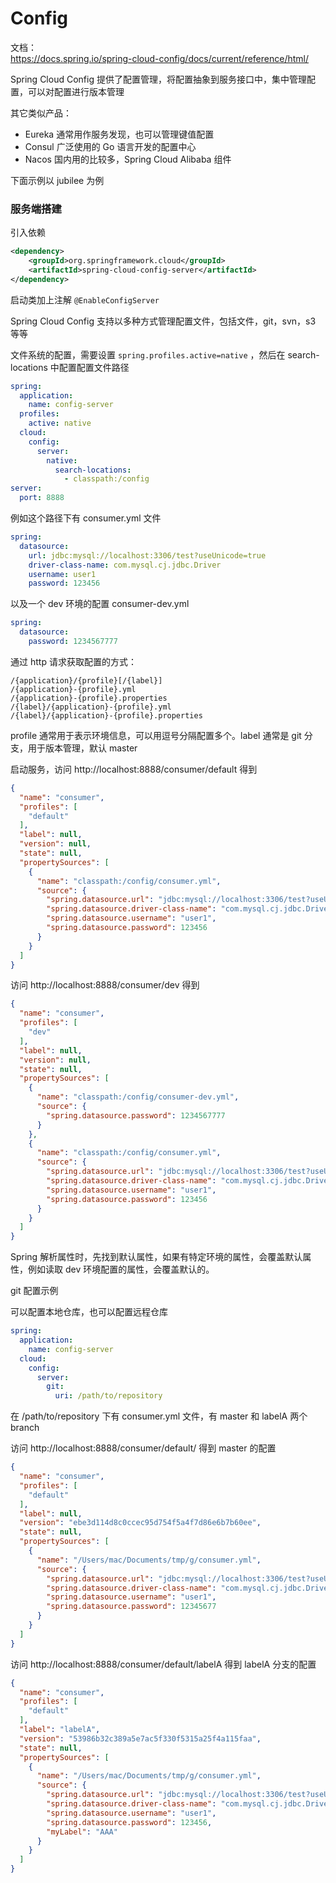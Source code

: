 # Config

文档：  
https://docs.spring.io/spring-cloud-config/docs/current/reference/html/

Spring Cloud Config 提供了配置管理，将配置抽象到服务接口中，集中管理配置，可以对配置进行版本管理

其它类似产品：  
* Eureka 通常用作服务发现，也可以管理键值配置  
* Consul 广泛使用的 Go 语言开发的配置中心  
* Nacos 国内用的比较多，Spring Cloud Alibaba 组件

下面示例以 jubilee 为例

### 服务端搭建

引入依赖

```xml
<dependency>
    <groupId>org.springframework.cloud</groupId>
    <artifactId>spring-cloud-config-server</artifactId>
</dependency>
```

启动类加上注解 `@EnableConfigServer` 

Spring Cloud Config 支持以多种方式管理配置文件，包括文件，git，svn，s3 等等

文件系统的配置，需要设置 `spring.profiles.active=native` ，然后在 search-locations 中配置配置文件路径

```yml
spring:
  application:
    name: config-server
  profiles:
    active: native
  cloud:
    config:
      server:
        native:
          search-locations:
            - classpath:/config
server:
  port: 8888
```

例如这个路径下有 consumer.yml 文件

```yml
spring:
  datasource:
    url: jdbc:mysql://localhost:3306/test?useUnicode=true
    driver-class-name: com.mysql.cj.jdbc.Driver
    username: user1
    password: 123456
```

以及一个 dev 环境的配置 consumer-dev.yml

```yml
spring:
  datasource:
    password: 1234567777
```

通过 http 请求获取配置的方式：

```
/{application}/{profile}[/{label}]
/{application}-{profile}.yml
/{application}-{profile}.properties
/{label}/{application}-{profile}.yml
/{label}/{application}-{profile}.properties
```

profile 通常用于表示环境信息，可以用逗号分隔配置多个。label 通常是 git 分支，用于版本管理，默认 master


启动服务，访问 http://localhost:8888/consumer/default 得到

```json
{
  "name": "consumer",
  "profiles": [
    "default"
  ],
  "label": null,
  "version": null,
  "state": null,
  "propertySources": [
    {
      "name": "classpath:/config/consumer.yml",
      "source": {
        "spring.datasource.url": "jdbc:mysql://localhost:3306/test?useUnicode=true",
        "spring.datasource.driver-class-name": "com.mysql.cj.jdbc.Driver",
        "spring.datasource.username": "user1",
        "spring.datasource.password": 123456
      }
    }
  ]
}
```

访问 http://localhost:8888/consumer/dev 得到

```json
{
  "name": "consumer",
  "profiles": [
    "dev"
  ],
  "label": null,
  "version": null,
  "state": null,
  "propertySources": [
    {
      "name": "classpath:/config/consumer-dev.yml",
      "source": {
        "spring.datasource.password": 1234567777
      }
    },
    {
      "name": "classpath:/config/consumer.yml",
      "source": {
        "spring.datasource.url": "jdbc:mysql://localhost:3306/test?useUnicode=true",
        "spring.datasource.driver-class-name": "com.mysql.cj.jdbc.Driver",
        "spring.datasource.username": "user1",
        "spring.datasource.password": 123456
      }
    }
  ]
}
```

Spring 解析属性时，先找到默认属性，如果有特定环境的属性，会覆盖默认属性，例如读取 dev 环境配置的属性，会覆盖默认的。

git 配置示例

可以配置本地仓库，也可以配置远程仓库

```yml
spring:
  application:
    name: config-server
  cloud:
    config:
      server:
        git:
          uri: /path/to/repository
```

在 /path/to/repository 下有 consumer.yml 文件，有 master 和 labelA 两个 branch

访问 http://localhost:8888/consumer/default/ 得到 master 的配置

```json
{
  "name": "consumer",
  "profiles": [
    "default"
  ],
  "label": null,
  "version": "ebe3d114d8c0ccec95d754f5a4f7d86e6b7b60ee",
  "state": null,
  "propertySources": [
    {
      "name": "/Users/mac/Documents/tmp/g/consumer.yml",
      "source": {
        "spring.datasource.url": "jdbc:mysql://localhost:3306/test?useUnicode=true",
        "spring.datasource.driver-class-name": "com.mysql.cj.jdbc.Driver",
        "spring.datasource.username": "user1",
        "spring.datasource.password": 12345677
      }
    }
  ]
}
```

访问 http://localhost:8888/consumer/default/labelA 得到 labelA 分支的配置

```json
{
  "name": "consumer",
  "profiles": [
    "default"
  ],
  "label": "labelA",
  "version": "53986b32c389a5e7ac5f330f5315a25f4a115faa",
  "state": null,
  "propertySources": [
    {
      "name": "/Users/mac/Documents/tmp/g/consumer.yml",
      "source": {
        "spring.datasource.url": "jdbc:mysql://localhost:3306/test?useUnicode=true",
        "spring.datasource.driver-class-name": "com.mysql.cj.jdbc.Driver",
        "spring.datasource.username": "user1",
        "spring.datasource.password": 123456,
        "myLabel": "AAA"
      }
    }
  ]
}
```

